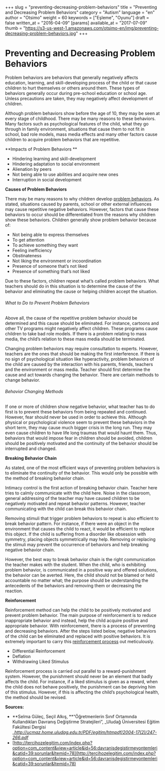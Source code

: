 +++
slug = "preventing-decreasing-problem-behaviors"
title = "Preventing and Decreasing Problem Behaviors"
category = "Autism"
language = "en"
author = "Otsimo"
weight = 60
keywords = ["Eşleme", "Oyunu"]
draft = false
written_at = "2016-04-09"
[params]
available_at = "2017-07-09"
thumb = "https://s3-us-west-1.amazonaws.com/otsimo-en/img/preventing-decreasing-problem-behaviors.jpg"
+++

# Preventing and Decreasing Problem Behaviors

Problem behaviors are behaviors that generally negatively affects education, learning, and skill-developing process of the child or that cause children to hurt themselves or others around them. These types of behaviors generally occur during pre-school education or school age. Unless precautions are taken, they may negatively affect development of children.

Although problem behaviors show before the age of 10, they may be seen at every stage of childhood. There may be many reasons to these behaviors. Many factors such as psychological features of the child, what they go through in family environment, situations that cause them to not fit in school, bad role models, mass media effects and many other factors cause children to acquire problem behaviors that are repetitive.

**Impacts of Problem Behaviors **

  * Hindering learning and skill-development
  * Hindering adaptation to social environment
  * Alienation by peers
  * Not being able to use abilities and acquire new ones
  * Interruption in social development

**Causes of Problem Behaviors**

There may be many reasons to why children develop [problem behaviors](/problem-behaviors-causes/). As stated, situations caused by parents, school or other external influences may cause repetitive negative behaviors. However, factors that cause these behaviors to occur should be differentiated from the reasons why children show these behaviors. Children generally show problem behavior because of:

  * Not being able to express themselves
  * To get attention
  * To achieve something they want
  * Feeling inefficiency
  * Obstinateness
  * Not liking the environment or incoordination
  * Presence of someone that’s not liked
  * Presence of something that’s not liked

Due to these factors, children repeat what’s called problem behaviors. What teachers should do in this situation is to determine the cause of the behavior and eliminating the cause or helping children accept the situation.

###### What to Do to Prevent Problem Behaviors

Above all, the cause of the repetitive problem behavior should be determined and this cause should be eliminated. For instance, cartoons and other TV programs might negatively affect children. These programs cause children to take bad role models. If there is a problem relating to mass media, the child’s relation to these mass media should be terminated.

Changing problem behaviors may require consultation to experts. However, teachers are the ones that should be making the first interference. If there is no sign of psychological situation like hyperactivity, problem behaviors of the child are caused by the interaction with his parents, friends, teachers and the environment or mass media. Teacher should first determine the cause and act towards changing the behavior. There are certain methods to change behavior.

###### Behavior Changing Methods

If one or more of children show negative behavior, what teacher has to do first is to prevent these behaviors from being repeated and continued. However, fear should never be used in order to achieve this. Although physical or psychological violence seem to prevent these behaviors in the short term, they may cause much bigger crisis in the long run. They may even cause children to have life long traumas that would haunt them. Thus, behaviors that would impose fear in children should be avoided, children should be positively motivated and the continuity of the behavior should be interrupted and changed.

**Breaking Behavior Chain**

As stated, one of the most efficient ways of preventing problem behaviors is to eliminate the continuity of the behavior. This would only be possible with the method of breaking behavior chain.

Intimacy control is the first action of breaking behavior chain. Teacher here tries to calmly communicate with the child here. Noise in the classroom, general addressing of the teacher may have caused children to be negatively motivated and repeat behavior patterns. However, teacher communicating with the child can break this behavior chain.

Removing stimuli that trigger problem behaviors to repeat is also efficient to break behavior pattern. For instance, if there were an object in the environment that causes the child to react, it would be efficient to replace this object. If the child is suffering from a disorder like obsession with symmetry, placing objects symmetrically may help. Removing or replacing the stimuli may prevent the occurrence of behaviors and help breaking negative behavior chain.

However, the best way to break behavior chain is the right communication the teacher makes with the student. When the child, who is exhibiting problem behavior, is communicated in a positive way and offered solutions, the behavior can be averted. Here, the child should not be blamed or held accountable no matter what; the purpose should be understanding the antecedents of the behaviors and removing them or decreasing the reaction.

**Reinforcement**

Reinforcement method can help the child to be positively motivated and prevent problem behavior. The main purpose of reinforcement is to reduce inappropriate behavior and instead, help the child acquire positive and appropriate behavior. With reinforcement, there is a process of preventing and decreasing behaviors. After the steps listed below, negative behaviors of the child can be eliminated and replaced with positive behaviors. It is extremely important to carry this [reinforcement process](/efficient-reinforcement-systems/) out meticulously.

  * Differential Reinforcement
  * Deflation
  * Withdrawing Liked Stimulus

Reinforcement process is carried out parallel to a reward-punishment system. However, the punishment should never be an element that badly affects the child. For instance, if a liked stimulus is given as a reward, when the child does not behave positively, the punishment can be depriving him of this stimulus. However, if this is affecting the child’s psychological health, the method should be revised.

**Sources:**

  * **Selma Güleç, Seçil Alkış, **“Öğretmenlerin Sınıf Ortamında Kullandıkları Davranış Değiştirme Stratejileri”, _Uludağ Üniversitesi Eğitim Fakültesi Dergisi __<http://ucmaz.home.uludag.edu.tr/PDF/egitim/htmpdf/2004-17(2)/247-266.pdf>_
  * [http://tercihozelegitim.com/index.php?option=com_content&view=article&id=56:davranisdegistirmeyontemleri&catid=39:sorunlar&Itemid=78](http://tercihozelegitim.com/index.php?option=com_content&view=article&id=56:davranisdegistirmeyontemleri&catid=39:sorunlar&Itemid=78)
